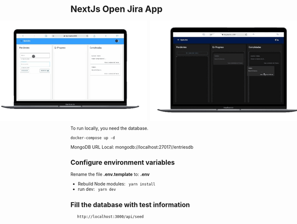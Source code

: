 # NextJs Open Jira App

<div style="display: flex; justify-content: center; gap: 10px;">
  <img src="https://github.com/edwinmoreno77/OpenJira-next/blob/main/assets/dragAndDrog.gif" alt="dragAndDrog" width="500">
  <img src="https://github.com/edwinmoreno77/OpenJira-next/blob/main/assets/themeChanged.gif" alt="themeChanged" width="500">
</div>

To run locally, you need the database.

```
docker-compose up -d
```

MongoDB URL Local:
mongodb://localhost:27017//entriesdb

## Configure environment variables

Rename the file **.env.template** to: **.env**

- Rebuild Node modules:
  ` yarn install`
- run dev: ` yarn dev`

## Fill the database with test information

```
   http://localhost:3000/api/seed

```
